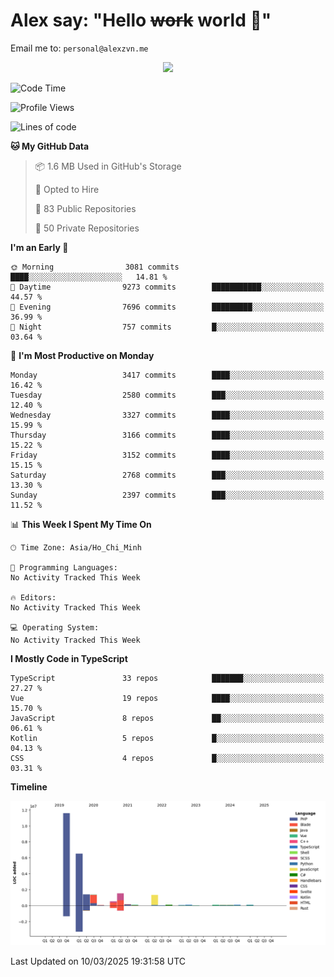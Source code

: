 # Alex say: "Hello ~~work~~ world 🐾"
Email me to: `personal@alexzvn.me`


<p align=center>
  <a href="https://skillicons.dev">
    <img src="https://skillicons.dev/icons?i=ts,js,php,nodejs,bun,vue,nuxt,react,svelte,tauri,laravel,rust,mongodb,docker,electron,redis,rabbitmq,tailwind,git,cloudflare,elysia,mysql,nginx,rollupjs,sentry,ubuntu,yarn,html,css,vite" />
  </a>
</p>

<!--START_SECTION:waka-->
![Code Time](http://img.shields.io/badge/Code%20Time-1%2C066%20hrs%2055%20mins-blue)

![Profile Views](http://img.shields.io/badge/Profile%20Views-0-blue)

![Lines of code](https://img.shields.io/badge/From%20Hello%20World%20I%27ve%20Written-25.3%20million%20lines%20of%20code-blue)

**🐱 My GitHub Data** 

> 📦 1.6 MB Used in GitHub's Storage 
 > 
> 💼 Opted to Hire
 > 
> 📜 83 Public Repositories 
 > 
> 🔑 50 Private Repositories 
 > 
**I'm an Early 🐤** 

```text
🌞 Morning                3081 commits        ████░░░░░░░░░░░░░░░░░░░░░   14.81 % 
🌆 Daytime                9273 commits        ███████████░░░░░░░░░░░░░░   44.57 % 
🌃 Evening                7696 commits        █████████░░░░░░░░░░░░░░░░   36.99 % 
🌙 Night                  757 commits         █░░░░░░░░░░░░░░░░░░░░░░░░   03.64 % 
```
📅 **I'm Most Productive on Monday** 

```text
Monday                   3417 commits        ████░░░░░░░░░░░░░░░░░░░░░   16.42 % 
Tuesday                  2580 commits        ███░░░░░░░░░░░░░░░░░░░░░░   12.40 % 
Wednesday                3327 commits        ████░░░░░░░░░░░░░░░░░░░░░   15.99 % 
Thursday                 3166 commits        ████░░░░░░░░░░░░░░░░░░░░░   15.22 % 
Friday                   3152 commits        ████░░░░░░░░░░░░░░░░░░░░░   15.15 % 
Saturday                 2768 commits        ███░░░░░░░░░░░░░░░░░░░░░░   13.30 % 
Sunday                   2397 commits        ███░░░░░░░░░░░░░░░░░░░░░░   11.52 % 
```


📊 **This Week I Spent My Time On** 

```text
🕑︎ Time Zone: Asia/Ho_Chi_Minh

💬 Programming Languages: 
No Activity Tracked This Week

🔥 Editors: 
No Activity Tracked This Week

💻 Operating System: 
No Activity Tracked This Week
```

**I Mostly Code in TypeScript** 

```text
TypeScript               33 repos            ███████░░░░░░░░░░░░░░░░░░   27.27 % 
Vue                      19 repos            ████░░░░░░░░░░░░░░░░░░░░░   15.70 % 
JavaScript               8 repos             ██░░░░░░░░░░░░░░░░░░░░░░░   06.61 % 
Kotlin                   5 repos             █░░░░░░░░░░░░░░░░░░░░░░░░   04.13 % 
CSS                      4 repos             █░░░░░░░░░░░░░░░░░░░░░░░░   03.31 % 
```



**Timeline**

![Lines of Code chart](https://raw.githubusercontent.com/alexzvn/alexzvn/main/assets/bar_graph.png)


 Last Updated on 10/03/2025 19:31:58 UTC
<!--END_SECTION:waka-->
